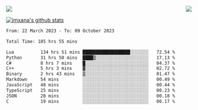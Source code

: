 <p>
  <a href="https://count.getloli.com/"><img src="https://count.getloli.com/get/@xana.readme?theme=moebooru-h"></a>
  <img src="https://weather-icon.journeyad.repl.co/@hangzhou?v=1" align="right">
</p>


<a href="https://github.com/imxana"><img align="center" src="https://github-readme-stats.vercel.app/api?username=imxana&show_icons=true&include_all_commits=true&hide_border=tru&custom_title=imxana%27s%20Github%20Stats" alt="imxana's github stats" /></a> 

<!--START_SECTION:waka-->

```txt
From: 22 March 2023 - To: 09 October 2023

Total Time: 185 hrs 55 mins

Lua          134 hrs 51 mins ██████████████████░░░░░░░   72.54 %
Python       31 hrs 50 mins  ████▒░░░░░░░░░░░░░░░░░░░░   17.13 %
C#           8 hrs 7 mins    █░░░░░░░░░░░░░░░░░░░░░░░░   04.37 %
C++          5 hrs 3 mins    ▓░░░░░░░░░░░░░░░░░░░░░░░░   02.72 %
Binary       2 hrs 43 mins   ▒░░░░░░░░░░░░░░░░░░░░░░░░   01.47 %
Markdown     54 mins         ░░░░░░░░░░░░░░░░░░░░░░░░░   00.49 %
JavaScript   48 mins         ░░░░░░░░░░░░░░░░░░░░░░░░░   00.44 %
TypeScript   25 mins         ░░░░░░░░░░░░░░░░░░░░░░░░░   00.23 %
JSON         20 mins         ░░░░░░░░░░░░░░░░░░░░░░░░░   00.18 %
C            19 mins         ░░░░░░░░░░░░░░░░░░░░░░░░░   00.17 %
```

<!--END_SECTION:waka-->
